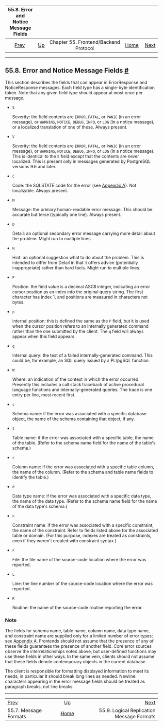 <!--?xml version="1.0" encoding="UTF-8" standalone="no"?-->

|              55.8. Error and Notice Message Fields             |                                                             |                                       |                                                       |                                                                                               |
| :------------------------------------------------------------: | :---------------------------------------------------------- | :-----------------------------------: | ----------------------------------------------------: | --------------------------------------------------------------------------------------------: |
| [Prev](protocol-message-formats.html "55.7. Message Formats")  | [Up](protocol.html "Chapter 55. Frontend/Backend Protocol") | Chapter 55. Frontend/Backend Protocol | [Home](index.html "PostgreSQL 17devel Documentation") |  [Next](protocol-logicalrep-message-formats.html "55.9. Logical Replication Message Formats") |

***

## 55.8. Error and Notice Message Fields [#](#PROTOCOL-ERROR-FIELDS)

This section describes the fields that can appear in ErrorResponse and NoticeResponse messages. Each field type has a single-byte identification token. Note that any given field type should appear at most once per message.

* `S`

    Severity: the field contents are `ERROR`, `FATAL`, or `PANIC` (in an error message), or `WARNING`, `NOTICE`, `DEBUG`, `INFO`, or `LOG` (in a notice message), or a localized translation of one of these. Always present.

* `V`

    Severity: the field contents are `ERROR`, `FATAL`, or `PANIC` (in an error message), or `WARNING`, `NOTICE`, `DEBUG`, `INFO`, or `LOG` (in a notice message). This is identical to the `S` field except that the contents are never localized. This is present only in messages generated by PostgreSQL versions 9.6 and later.

* `C`

    Code: the SQLSTATE code for the error (see [Appendix A](errcodes-appendix.html "Appendix A. PostgreSQL Error Codes")). Not localizable. Always present.

* `M`

    Message: the primary human-readable error message. This should be accurate but terse (typically one line). Always present.

* `D`

    Detail: an optional secondary error message carrying more detail about the problem. Might run to multiple lines.

* `H`

    Hint: an optional suggestion what to do about the problem. This is intended to differ from Detail in that it offers advice (potentially inappropriate) rather than hard facts. Might run to multiple lines.

* `P`

    Position: the field value is a decimal ASCII integer, indicating an error cursor position as an index into the original query string. The first character has index 1, and positions are measured in characters not bytes.

* `p`

    Internal position: this is defined the same as the `P` field, but it is used when the cursor position refers to an internally generated command rather than the one submitted by the client. The `q` field will always appear when this field appears.

* `q`

    Internal query: the text of a failed internally-generated command. This could be, for example, an SQL query issued by a PL/pgSQL function.

* `W`

    Where: an indication of the context in which the error occurred. Presently this includes a call stack traceback of active procedural language functions and internally-generated queries. The trace is one entry per line, most recent first.

* `s`

    Schema name: if the error was associated with a specific database object, the name of the schema containing that object, if any.

* `t`

    Table name: if the error was associated with a specific table, the name of the table. (Refer to the schema name field for the name of the table's schema.)

* `c`

    Column name: if the error was associated with a specific table column, the name of the column. (Refer to the schema and table name fields to identify the table.)

* `d`

    Data type name: if the error was associated with a specific data type, the name of the data type. (Refer to the schema name field for the name of the data type's schema.)

* `n`

    Constraint name: if the error was associated with a specific constraint, the name of the constraint. Refer to fields listed above for the associated table or domain. (For this purpose, indexes are treated as constraints, even if they weren't created with constraint syntax.)

* `F`

    File: the file name of the source-code location where the error was reported.

* `L`

    Line: the line number of the source-code location where the error was reported.

* `R`

    Routine: the name of the source-code routine reporting the error.

### Note

The fields for schema name, table name, column name, data type name, and constraint name are supplied only for a limited number of error types; see [Appendix A](errcodes-appendix.html "Appendix A. PostgreSQL Error Codes"). Frontends should not assume that the presence of any of these fields guarantees the presence of another field. Core error sources observe the interrelationships noted above, but user-defined functions may use these fields in other ways. In the same vein, clients should not assume that these fields denote contemporary objects in the current database.

The client is responsible for formatting displayed information to meet its needs; in particular it should break long lines as needed. Newline characters appearing in the error message fields should be treated as paragraph breaks, not line breaks.

***

|                                                                |                                                             |                                                                                               |
| :------------------------------------------------------------- | :---------------------------------------------------------: | --------------------------------------------------------------------------------------------: |
| [Prev](protocol-message-formats.html "55.7. Message Formats")  | [Up](protocol.html "Chapter 55. Frontend/Backend Protocol") |  [Next](protocol-logicalrep-message-formats.html "55.9. Logical Replication Message Formats") |
| 55.7. Message Formats                                          |    [Home](index.html "PostgreSQL 17devel Documentation")    |                                                     55.9. Logical Replication Message Formats |
